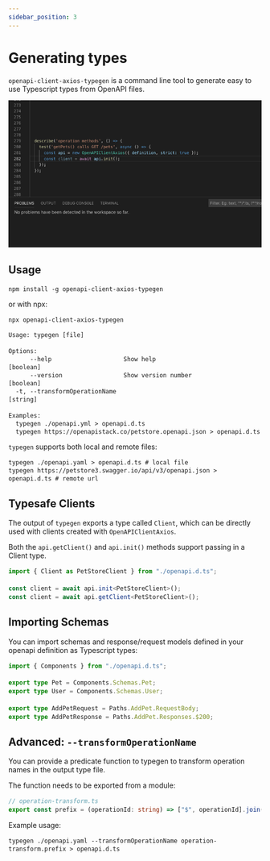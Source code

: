 ```yaml
---
sidebar_position: 3
---
```


# Generating types

`openapi-client-axios-typegen` is a command line tool to generate easy to use Typescript types from
OpenAPI files.

![TypeScript IntelliSense](/img/intellisense.gif)

## Usage

```
npm install -g openapi-client-axios-typegen
```

or with npx:

```
npx openapi-client-axios-typegen
```

```
Usage: typegen [file]

Options:
      --help                    Show help                              [boolean]
      --version                 Show version number                    [boolean]
  -t, --transformOperationName                                          [string]

Examples:
  typegen ./openapi.yml > openapi.d.ts
  typegen https://openapistack.co/petstore.openapi.json > openapi.d.ts
```

`typegen` supports both local and remote files:

```
typegen ./openapi.yaml > openapi.d.ts # local file
typegen https://petstore3.swagger.io/api/v3/openapi.json > openapi.d.ts # remote url
```

## Typesafe Clients

The output of `typegen` exports a type called `Client`, which can be directly used with clients created with `OpenAPIClientAxios`.

Both the `api.getClient()` and `api.init()` methods support passing in a Client type.

```typescript
import { Client as PetStoreClient } from "./openapi.d.ts";

const client = await api.init<PetStoreClient>();
const client = await api.getClient<PetStoreClient>();
```

## Importing Schemas

You can import schemas and response/request models defined in your openapi definition as Typescript types:

```ts
import { Components } from "./openapi.d.ts";

export type Pet = Components.Schemas.Pet;
export type User = Components.Schemas.User;

export type AddPetRequest = Paths.AddPet.RequestBody;
export type AddPetResponse = Paths.AddPet.Responses.$200;
```

## Advanced: `--transformOperationName`

You can provide a predicate function to typegen to transform operation names in the output type file.

The function needs to be exported from a module:

```ts
// operation-transform.ts
export const prefix = (operationId: string) => ["$", operationId].join("");
```

Example usage:

```
typegen ./openapi.yaml --transformOperationName operation-transform.prefix > openapi.d.ts
```

